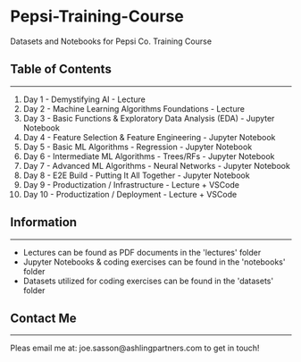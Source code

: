 # Pepsi-Training-Course
Datasets and Notebooks for Pepsi Co. Training Course


## Table of Contents
<hr>

1. Day 1 - Demystifying AI - Lecture
2. Day 2 - Machine Learning Algorithms Foundations - Lecture
3. Day 3 - Basic Functions & Exploratory Data Analysis (EDA) - Jupyter Notebook
4. Day 4 - Feature Selection & Feature Engineering - Jupyter Notebook
5. Day 5 - Basic ML Algorithms - Regression - Jupyter Notebook
6. Day 6 - Intermediate ML Algorithms - Trees/RFs - Jupyter Notebook
7. Day 7 - Advanced ML Algorithms - Neural Networks - Jupyter Notebook
8. Day 8 - E2E Build - Putting It All Together - Jupyter Notebook
9. Day 9 - Productization / Infrastructure - Lecture + VSCode
10. Day 10 - Productization / Deployment - Lecture + VSCode

## Information
<hr>

* Lectures can be found as PDF documents in the 'lectures' folder
* Jupyter Notebooks & coding exercises can be found in the 'notebooks' folder
* Datasets utilized for coding exercises can be found in the 'datasets' folder

## Contact Me
<hr>
Pleas email me at: joe.sasson@ashlingpartners.com to get in touch!